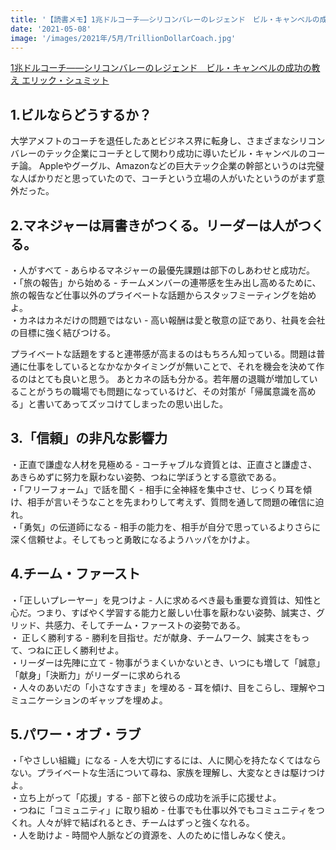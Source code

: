 ```yaml
---
title: '【読書メモ】1兆ドルコーチ――シリコンバレーのレジェンド　ビル・キャンベルの成功の教え '
date: '2021-05-08'
image: '/images/2021年/5月/TrillionDollarCoach.jpg'
---
```


[1兆ドルコーチ――シリコンバレーのレジェンド　ビル・キャンベルの成功の教え   エリック・シュミット](https://www.amazon.co.jp/dp/B07ZCY5BXF/ref=cm_sw_r_tw_dp_C6XK625P502M33BCDMYN)

## 1.ビルならどうするか？

大学アメフトのコーチを退任したあとビジネス界に転身し、さまざまなシリコンバレーのテック企業にコーチとして関わり成功に導いたビル・キャンベルのコーチ論。
Appleやグーグル、Amazonなどの巨大テック企業の幹部というのは完璧な人ばかりだと思っていたので、コーチという立場の人がいたというのがまず意外だった。

## 2.マネジャーは肩書きがつくる。リーダーは人がつくる。
・人がすべて - あらゆるマネジャーの最優先課題は部下のしあわせと成功だ。<br/>
・「旅の報告」から始める - チームメンバーの連帯感を生み出し高めるために、旅の報告など仕事以外のプライベートな話題からスタッフミーティングを始めよ。<br/>
・カネはカネだけの問題ではない - 高い報酬は愛と敬意の証であり、社員を会社の目標に強く結びつける。<br/>

プライベートな話題をすると連帯感が高まるのはもちろん知っている。問題は普通に仕事をしているとなかなかタイミングが無いことで、それを機会を決めて作るのはとても良いと思う。
あとカネの話も分かる。若年層の退職が増加していることがうちの職場でも問題になっているけど、その対策が「帰属意識を高める」と書いてあってズッコけてしまったの思い出した。

## 3.「信頼」の非凡な影響力
・正直で謙虚な人材を見極める - コーチャブルな資質とは、正直さと謙虚さ、あきらめずに努力を厭わない姿勢、つねに学ぼうとする意欲である。<br/>
・「フリーフォーム」で話を聞く - 相手に全神経を集中させ、じっくり耳を傾け、相手が言いそうなことを先まわりして考えず、質問を通して問題の確信に迫れ。<br/>
・「勇気」の伝道師になる - 相手の能力を、相手が自分で思っているよりさらに深く信頼せよ。そしてもっと勇敢になるようハッパをかけよ。<br/>


## 4.チーム・ファースト
・「正しいプレーヤー」を見つけよ - 人に求めるべき最も重要な資質は、知性と心だ。つまり、すばやく学習する能力と厳しい仕事を厭わない姿勢、誠実さ、グリッド、共感力、そしてチーム・ファーストの姿勢である。<br/>
・ 正しく勝利する - 勝利を目指せ。だが献身、チームワーク、誠実さをもって、つねに正しく勝利せよ。<br/>
・リーダーは先陣に立て - 物事がうまくいかないとき、いつにも増して「誠意」「献身」「決断力」がリーダーに求められる<br/>
・人々のあいだの「小さなすきま」を埋める - 耳を傾け、目をこらし、理解やコミュニケーションのギャップを埋めよ。<br/>

## 5.パワー・オブ・ラブ
・「やさしい組織」になる - 人を大切にするには、人に関心を持たなくてはならない。プライベートな生活について尋ね、家族を理解し、大変なときは駆けつけよ。<br/>
・立ち上がって「応援」する - 部下と彼らの成功を派手に応援せよ。<br/>
・つねに「コミュニティ」に取り組め - 仕事でも仕事以外でもコミュニティをつくれ。人々が絆で結ばれるとき、チームはずっと強くなれる。<br/>
・人を助けよ - 時間や人脈などの資源を、人のために惜しみなく使え。<br/>

